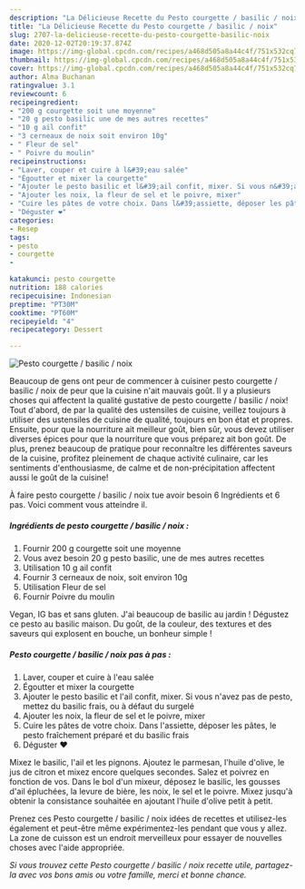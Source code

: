 ```yaml
---
description: "La Délicieuse Recette du Pesto courgette / basilic / noix"
title: "La Délicieuse Recette du Pesto courgette / basilic / noix"
slug: 2707-la-delicieuse-recette-du-pesto-courgette-basilic-noix
date: 2020-12-02T20:19:37.874Z
image: https://img-global.cpcdn.com/recipes/a468d505a8a44c4f/751x532cq70/pesto-courgette-basilic-noix-photo-principale-de-la-recette.jpg
thumbnail: https://img-global.cpcdn.com/recipes/a468d505a8a44c4f/751x532cq70/pesto-courgette-basilic-noix-photo-principale-de-la-recette.jpg
cover: https://img-global.cpcdn.com/recipes/a468d505a8a44c4f/751x532cq70/pesto-courgette-basilic-noix-photo-principale-de-la-recette.jpg
author: Alma Buchanan
ratingvalue: 3.1
reviewcount: 6
recipeingredient:
- "200 g courgette soit une moyenne"
- "20 g pesto basilic une de mes autres recettes"
- "10 g ail confit"
- "3 cerneaux de noix soit environ 10g"
- " Fleur de sel"
- " Poivre du moulin"
recipeinstructions:
- "Laver, couper et cuire à l&#39;eau salée"
- "Égoutter et mixer la courgette"
- "Ajouter le pesto basilic et l&#39;ail confit, mixer. Si vous n&#39;avez pas de pesto, mettez du basilic frais, ou à défaut du surgelé"
- "Ajouter les noix, la fleur de sel et le poivre, mixer"
- "Cuire les pâtes de votre choix. Dans l&#39;assiette, déposer les pâtes, le pesto fraîchement préparé et du basilic frais"
- "Déguster ❤️"
categories:
- Resep
tags:
- pesto
- courgette
- 

katakunci: pesto courgette  
nutrition: 188 calories
recipecuisine: Indonesian
preptime: "PT30M"
cooktime: "PT60M"
recipeyield: "4"
recipecategory: Dessert

---
```



![Pesto courgette / basilic / noix](https://img-global.cpcdn.com/recipes/a468d505a8a44c4f/751x532cq70/pesto-courgette-basilic-noix-photo-principale-de-la-recette.jpg)

Beaucoup de gens ont peur de commencer à cuisiner pesto courgette / basilic / noix de peur que la cuisine n'ait mauvais goût. Il y a plusieurs choses qui affectent la qualité gustative de pesto courgette / basilic / noix! Tout d'abord, de par la qualité des ustensiles de cuisine, veillez toujours à utiliser des ustensiles de cuisine de qualité, toujours en bon état et propres. Ensuite, pour que la nourriture ait meilleur goût, bien sûr, vous devez utiliser diverses épices pour que la nourriture que vous préparez ait bon goût. De plus, prenez beaucoup de pratique pour reconnaître les différentes saveurs de la cuisine, profitez pleinement de chaque activité culinaire, car les sentiments d'enthousiasme, de calme et de non-précipitation affectent aussi le goût de la cuisine!

<!--inarticleads1-->

À faire pesto courgette / basilic / noix tue avoir besoin 6 Ingrédients et 6 pas. Voici comment vous atteindre il.

##### Ingrédients de pesto courgette / basilic / noix :

1. Fournir 200 g courgette soit une moyenne
1. Vous avez besoin 20 g pesto basilic, une de mes autres recettes
1. Utilisation 10 g ail confit
1. Fournir 3 cerneaux de noix, soit environ 10g
1. Utilisation  Fleur de sel
1. Fournir  Poivre du moulin


Vegan, IG bas et sans gluten. J&#39;ai beaucoup de basilic au jardin ! Dégustez ce pesto au basilic maison. Du goût, de la couleur, des textures et des saveurs qui explosent en bouche, un bonheur simple ! 

<!--inarticleads2-->

##### Pesto courgette / basilic / noix pas à pas :

1. Laver, couper et cuire à l&#39;eau salée
1. Égoutter et mixer la courgette
1. Ajouter le pesto basilic et l&#39;ail confit, mixer. Si vous n&#39;avez pas de pesto, mettez du basilic frais, ou à défaut du surgelé
1. Ajouter les noix, la fleur de sel et le poivre, mixer
1. Cuire les pâtes de votre choix. Dans l&#39;assiette, déposer les pâtes, le pesto fraîchement préparé et du basilic frais
1. Déguster ❤️


Mixez le basilic, l&#39;ail et les pignons. Ajoutez le parmesan, l&#39;huile d&#39;olive, le jus de citron et mixez encore quelques secondes. Salez et poivrez en fonction de vos. Dans le bol d&#39;un mixeur, déposez le basilic, les gousses d&#39;ail épluchées, la levure de bière, les noix, le sel et le poivre. Mixez jusqu&#39;à obtenir la consistance souhaitée en ajoutant l&#39;huile d&#39;olive petit à petit. 

<!--inarticleads1-->

<p>
Prenez ces Pesto courgette / basilic / noix idées de recettes et utilisez-les également et peut-être même expérimentez-les pendant que vous y allez. La zone de cuisson est un endroit merveilleux pour essayer de nouvelles choses avec l'aide appropriée.
</p>

<p>
<i>Si vous trouvez cette Pesto courgette / basilic / noix recette utile, partagez-la avec vos bons amis ou votre famille, merci et bonne chance.</i>
</p>
